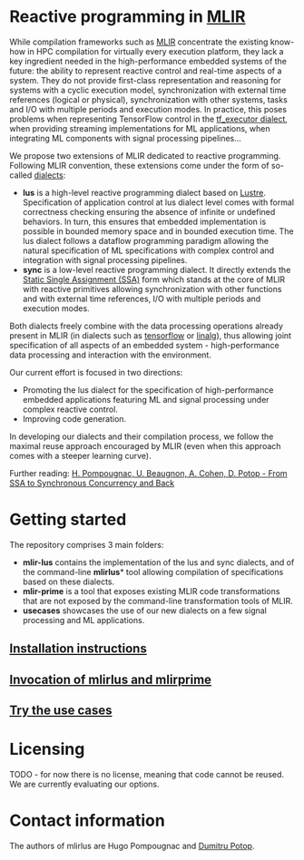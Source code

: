 # Reactive programming in [MLIR](https://mlir.llvm.org)

While compilation frameworks such as [MLIR](https://mlir.llvm.org) concentrate the existing know-how in
HPC compilation for virtually every execution platform, they lack a key ingredient needed
in the high-performance embedded systems of the future: the ability to represent reactive
control and real-time aspects of a system. They do not provide first-class representation and
reasoning for systems with a cyclic execution model, synchronization with external time
references (logical or physical), synchronization with other systems, tasks and I/O with
multiple periods and execution modes. In practice, this poses problems when representing 
TensorFlow control in the [tf_executor dialect](http://download.tensorflow.org/paper/white_paper_tf_control_flow_implementation_2017_11_1.pdf), when providing streaming implementations for
ML applications, when integrating ML components with signal processing pipelines...

We propose two extensions of MLIR dedicated to reactive programming. Following MLIR convention, these
extensions come under the form of so-called [dialects](https://mlir.llvm.org/docs/LangRef/#dialects):
* **lus**  is a high-level reactive programming dialect based on 
           [Lustre](https://en.wikipedia.org/wiki/Lustre_(programming_language)). Specification of application
	   control at lus dialect level comes with formal correctness checking ensuring the absence of 
	   infinite or undefined behaviors. In turn, this ensures that embedded implementation is possible 
	   in bounded memory space and in bounded execution time. The lus dialect follows a dataflow programming
	   paradigm allowing the natural specification of ML specifications with complex control and 
	   integration with signal processing pipelines.
* **sync** is a low-level reactive programming dialect. It directly extends the [Static 
           Single Assignment (SSA)](https://en.wikipedia.org/wiki/Static_single_assignment_form) form 
	   which stands at the core of MLIR with reactive primitives allowing synchronization with 
	   other functions and with external time references, I/O with multiple periods and execution modes.
	  
Both dialects freely combine with the data processing operations already present in MLIR
(in dialects such as [tensorflow]() or [linalg]()), thus allowing joint specification of
all aspects of an embedded system - high-performance data processing and interaction with the
environment.

Our current effort is focused in two directions:
* Promoting the lus dialect for the specification of high-performance embedded applications featuring ML and signal processing under complex reactive control.
* Improving code generation.

In developing our dialects and their compilation process, we follow the maximal reuse approach encouraged by MLIR (even when this approach comes with a steeper learning curve).

Further reading: [H. Pompougnac, U. Beaugnon, A. Cohen, D. Potop - From SSA to Synchronous Concurrency and Back](https://hal.inria.fr/hal-03043623/document)

# Getting started

The repository comprises 3 main folders:
* **mlir-lus** contains the implementation of the lus and sync dialects, and of the command-line **mlirlus*** tool allowing compilation of specifications based on these dialects. 
* **mlir-prime** is a tool that exposes existing MLIR code transformations that are not exposed by the command-line transformation tools of MLIR. 
* **usecases** showcases the use of our new dialects on a few signal processing and ML applications.

## [Installation instructions](INSTALL.md)

## [Invocation of mlirlus and mlirprime](INVOCATION.md)

## [Try the use cases](usecases/Readme.md)

# Licensing

TODO - for now there is no license, meaning that code cannot be reused. We are currently evaluating our options.

# Contact information

The authors of mlirlus are Hugo Pompougnac and [Dumitru Potop](https://github.com/dpotop).
